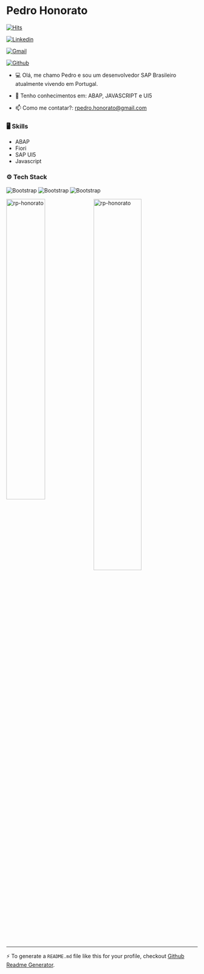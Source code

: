 # Pedro Honorato

[![Hits](https://hits.seeyoufarm.com/api/count/incr/badge.svg?url=https%3A%2F%2Fgithub.com%2Frp-honorato%2Frp-honorato&count_bg=%2379C83D&title_bg=%23555555&icon=&icon_color=%23E7E7E7&title=Profile+Views&edge_flat=false)](https://hits.seeyoufarm.com)

[![Linkedin](https://img.shields.io/badge/-LinkedIn-blue?style=flat&logo=Linkedin&logoColor=white)](https://www.linkedin.com/in/https://www.linkedin.com/in/pedro-honorato//)

[![Gmail](https://img.shields.io/badge/-Gmail-c14438?style=flat&logo=Gmail&logoColor=white)](mailto:rpedro.honorato@gmail.com)

[![Github](https://img.shields.io/github/followers/rp-honorato?label=Follow&style=social)](https://github.com/rp-honorato)

- 💻 Olá, me chamo Pedro e sou um desenvolvedor SAP Brasileiro atualmente vivendo em Portugal. 

- 🤔 Tenho conhecimentos em: ABAP, JAVASCRIPT e UI5

- 📫 Como me contatar?: rpedro.honorato@gmail.com

### 🖥 Skills

- ABAP
- Fiori
- SAP UI5
- Javascript
### ⚙️ Tech Stack

![Bootstrap](https://img.shields.io/badge/-ABAP-05122A?style=flat-square&logo=ABAP&color=353535) ![Bootstrap](https://img.shields.io/badge/-Javascript-05122A?style=flat-square&logo=Javascript&color=353535) ![Bootstrap](https://img.shields.io/badge/-UI5-05122A?style=flat-square&logo=UI5&color=353535)

<div>
  <img width="45%" align="left" src="https://github-readme-stats.vercel.app/api/top-langs?username=rp-honorato&show_icons=true&locale=en&layout=compact" alt="rp-honorato" />
  <img width="50%"  src="https://github-readme-streak-stats.herokuapp.com/?user=rp-honorato&" alt="rp-honorato" />
</div>


---
:zap: To generate a `README.md` file like this for your profile, checkout [Github Readme Generator](https://hejazizo-github-profile-readme-srcstreamlit-app-i6skm7.streamlit.app/).
